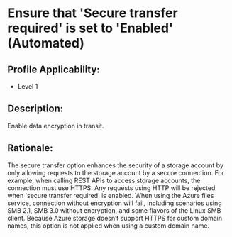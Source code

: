 # Ensure that 'Secure transfer required' is set to 'Enabled' (Automated)

## Profile Applicability:

- Level 1

## Description:

Enable data encryption in transit.

## Rationale:

The secure transfer option enhances the security of a storage account by only allowing requests to the storage account by a secure connection. For example, when calling REST APIs to access storage accounts, the connection must use HTTPS. Any requests using HTTP will be rejected when 'secure transfer required' is enabled. When using the Azure files service, connection without encryption will fail, including scenarios using SMB 2.1, SMB 3.0 without encryption, and some flavors of the Linux SMB client. Because Azure storage doesn’t support HTTPS for custom domain names, this option is not applied when using a custom domain name.